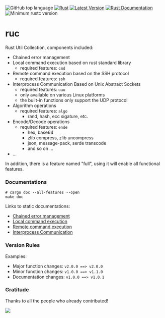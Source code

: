 ![GitHub top language](https://img.shields.io/github/languages/top/rust-util-collections/RUC)
[![Rust](https://github.com/rust-util-collections/ruc/actions/workflows/rust.yml/badge.svg)](https://github.com/rust-util-collections/ruc/actions/workflows/rust.yml)
[![Latest Version](https://img.shields.io/crates/v/RUC.svg)](https://crates.io/crates/RUC)
[![Rust Documentation](https://img.shields.io/badge/api-rustdoc-blue.svg)](https://docs.rs/RUC)
![Minimum rustc version](https://img.shields.io/badge/rustc-1.81+-lightgray.svg)

# ruc

Rust Util Collection, components included:

- Chained error management
- Local command execution based on rust standard library
  - required features: `cmd`
- Remote command execution based on the SSH protocol
  - required features: `ssh`
- Interprocess Communication Based on Unix Abstract Sockets
  - required features: `uau`
  - only available on various Linux platforms
  - the built-in functions only support the UDP protocol
- Algorithm operations
  - required features: `algo`
    - rand, hash, ecc sigature, etc.
- Encode/Decode operations
  - required features: `ende`
    - hex, base64
    - zlib compress, zlib uncompress
    - json, message-pack, serde transcode
    - and so on ...
- ...

In addition, there is a feature named "full", using it will enable all functional features.

### Documentations

```shell
# cargo doc --all-features --open
make doc
```

Links to static documentations:
- [Chained error management](doc/errmgmt.md)
- [Local command execution](doc/cmd.md)
- [Remote command execution](doc/ssh.md)
- [Interprocess Communication](doc/uau.md)

### Version Rules

Examples:
- Major function changes: `v2.0.0 ==> v2.0.0`
- Minor function changes: `v1.0.0 ==> v1.1.0`
- Documentation changes: `v1.0.0 ==> v1.0.1`

### Gratitude

Thanks to all the people who already contributed!

<a href="https://github.com/rust-util-collections/ruc/graphs/contributors">
  <img src="https://contributors-img.web.app/image?repo=rust-util-collections/ruc"/>
</a>
